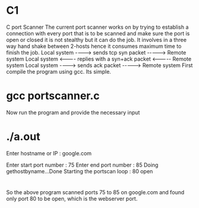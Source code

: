 # C1
C port Scanner
The current port scanner works on by trying to establish a connection with every port that is to be scanned and make sure the port is
open or closed it is not stealthy but it can do the job.
It involves in a three way hand shake between 2-hosts hence it consumes maximum time to finish the job.
Local system ----&gt; sends tcp syn packet -----&gt; Remote system
Local system &lt;---- replies with a syn+ack packet &lt;----- Remote system
Local system ----&gt; sends ack packet -----&gt; Remote system
First compile the program using gcc. Its simple.

# gcc portscanner.c
Now run the program and provide the necessary input

# ./a.out
Enter hostname or IP : google.com

Enter start port number : 75
Enter end port number : 85
Doing gethostbyname…Done
Starting the portscan loop :
80 open
#
So the above program scanned ports 75 to 85 on google.com and found only port 80 to be open, which is the webserver port.
